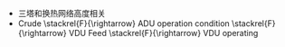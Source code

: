 - 三塔和换热网络高度相关
- Crude \stackrel{F}{\rightarrow} ADU operation condition \stackrel{F}{\rightarrow} VDU Feed \stackrel{F}{\rightarrow} VDU operating